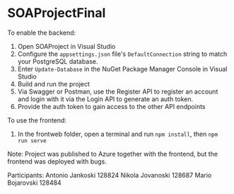 # SOAProjectFinal

To enable the backend:

1. Open SOAProject in Visual Studio
1. Configure the `appsettings.json` file's `DefaultConnection` string to match your PostgreSQL database.
2. Enter `Update-Database` in the NuGet Package Manager Console in Visual Studio
3. Build and run the project
4. Via Swagger or Postman, use the Register API to register an account and login with it via the Login API to generate an auth token.
5. Provide the auth token to gain access to the other API endpoints

To use the frontend:

1. In the frontweb folder, open a terminal and run `npm install`, then `npm run serve`


Note: Project was published to Azure together with the frontend, but the frontend was deployed with bugs.

Participants:
Antonio Jankoski 128824
Nikola Jovanoski 128687
Mario Bojarovski 128484

